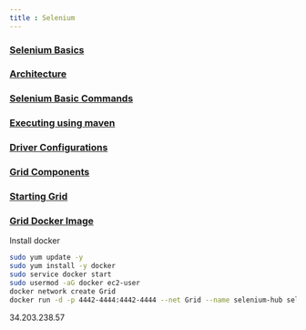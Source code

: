 ```yaml
---
title : Selenium
---
```


### [Selenium Basics](https://www.selenium.dev/documentation/)

### [Architecture](https://www.selenium.dev/documentation/overview/components/#the-parts-and-pieces)

### [Selenium Basic Commands](https://www.selenium.dev/documentation/webdriver/getting_started/first_script/#eight-basic-components) 

### [Executing using maven](https://www.selenium.dev/documentation/webdriver/getting_started/using_selenium/#executing) 

### [Driver Configurations](https://www.selenium.dev/documentation/webdriver/drivers/)

### [Grid Components](https://www.selenium.dev/documentation/grid/components/)

### [Starting Grid](https://www.selenium.dev/documentation/grid/getting_started/#standalone)

### [Grid Docker Image](https://hub.docker.com/r/selenium/hub)

Install docker
```bash
sudo yum update -y
sudo yum install -y docker
sudo service docker start
sudo usermod -aG docker ec2-user
docker network create Grid
docker run -d -p 4442-4444:4442-4444 --net Grid --name selenium-hub selenium/hub:latest
```


34.203.238.57 
